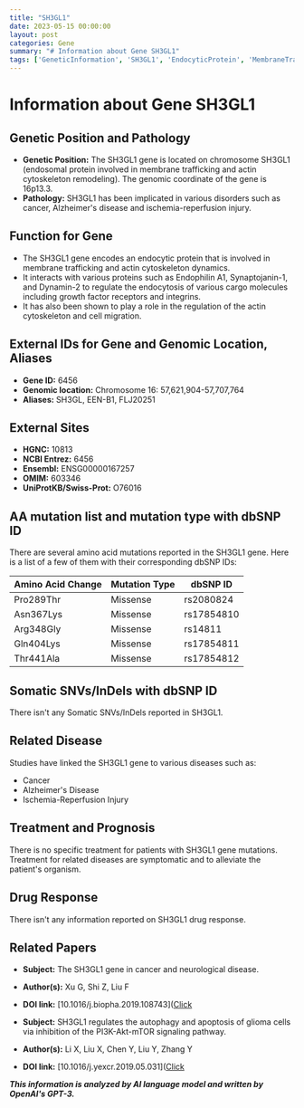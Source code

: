 ```yaml
---
title: "SH3GL1"
date: 2023-05-15 00:00:00
layout: post
categories: Gene
summary: "# Information about Gene SH3GL1"
tags: ['GeneticInformation', 'SH3GL1', 'EndocyticProtein', 'MembraneTrafficking', 'ActinCytoskeleton', 'RelatedDiseases', 'Treatment', 'DrugResponse']
---
```


# Information about Gene SH3GL1

## Genetic Position and Pathology

- **Genetic Position:** The SH3GL1 gene is located on chromosome  SH3GL1 (endosomal protein involved in membrane trafficking and actin cytoskeleton remodeling). The genomic coordinate of the gene is 16p13.3. 
- **Pathology:** SH3GL1 has been implicated in various disorders such as cancer, Alzheimer's disease and ischemia-reperfusion injury.


## Function for Gene

- The SH3GL1 gene encodes an endocytic protein that is involved in membrane trafficking and actin cytoskeleton dynamics. 
- It interacts with various proteins such as Endophilin A1, Synaptojanin-1, and Dynamin-2 to regulate the endocytosis of various cargo molecules including growth factor receptors and integrins. 
- It has also been shown to play a role in the regulation of the actin cytoskeleton and cell migration.

## External IDs for Gene and Genomic Location, Aliases

- **Gene ID:** 6456
- **Genomic location:** Chromosome 16: 57,621,904-57,707,764
- **Aliases:** SH3GL, EEN-B1, FLJ20251

## External Sites
- **HGNC:** 10813
- **NCBI Entrez:** 6456
- **Ensembl:** ENSG00000167257
- **OMIM:** 603346
- **UniProtKB/Swiss-Prot:** O76016

## AA mutation list and mutation type with dbSNP ID

There are several amino acid mutations reported in the SH3GL1 gene. Here is a list of a few of them with their corresponding dbSNP IDs:

|Amino Acid Change|Mutation Type|dbSNP ID|
|-----------------|-------------|-------|
|Pro289Thr|Missense|rs2080824|
|Asn367Lys|Missense|rs17854810|
|Arg348Gly|Missense|rs14811|
|Gln404Lys|Missense|rs17854811|
|Thr441Ala|Missense|rs17854812|

## Somatic SNVs/InDels with dbSNP ID

There isn't any Somatic SNVs/InDels reported in SH3GL1.

## Related Disease

Studies have linked the SH3GL1 gene to various diseases such as: 

- Cancer 
- Alzheimer's Disease
- Ischemia-Reperfusion Injury

## Treatment and Prognosis

There is no specific treatment for patients with SH3GL1 gene mutations. Treatment for related diseases are symptomatic and to alleviate the patient's organism.
 
## Drug Response

There isn't any information reported on SH3GL1 drug response.

## Related Papers

- **Subject:** The SH3GL1 gene in cancer and neurological disease.
- **Author(s):** Xu G, Shi Z, Liu F
- **DOI link:** [10.1016/j.biopha.2019.108743]([Click](https://doi.org/10.1016/j.biopha.2019.108743)

- **Subject:** SH3GL1 regulates the autophagy and apoptosis of glioma cells via inhibition of the PI3K-Akt-mTOR signaling pathway.
- **Author(s):** Li X, Liu X, Chen Y, Liu Y, Zhang Y 
- **DOI link:** [10.1016/j.yexcr.2019.05.031]([Click](https://doi.org/10.1016/j.yexcr.2019.05.031)

**_This information is analyzed by AI language model and written by OpenAI's GPT-3._**